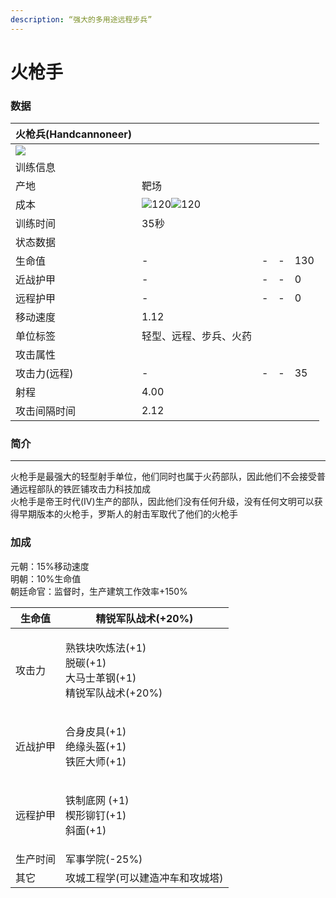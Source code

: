 ```yaml
---
description: “强大的多用途远程步兵”
---
```


# 火枪手

### 数据

| 火枪兵(Handcannoneer)                                                                                                |                                                                                                                                                                                                      |   |   |     |
| ----------------------------------------------------------------------------------------------------------------- | ---------------------------------------------------------------------------------------------------------------------------------------------------------------------------------------------------- | - | - | --- |
| ![](https://seicing-1257171891.cos.ap-nanjing.myqcloud.com/3fatcatpool/aoe4/tech/%E7%81%AB%E6%9E%AA%E5%85%B5.png) |                                                                                                                                                                                                      |   |   |     |
| 训练信息                                                                                                              |                                                                                                                                                                                                      |   |   |     |
| 产地                                                                                                                | 靶场                                                                                                                                                                                                   |   |   |     |
| 成本                                                                                                                | ![](https://seicing-1257171891.cos.ap-nanjing.myqcloud.com/3fatcatpool/aoe4/tech/%E8%82%89.png)120![](https://seicing-1257171891.cos.ap-nanjing.myqcloud.com/3fatcatpool/aoe4/tech/%E9%87%91.png)120 |   |   |     |
| 训练时间                                                                                                              | 35秒                                                                                                                                                                                                  |   |   |     |
| 状态数据                                                                                                              |                                                                                                                                                                                                      |   |   |     |
| 生命值                                                                                                               | -                                                                                                                                                                                                    | - | - | 130 |
| 近战护甲                                                                                                              | -                                                                                                                                                                                                    | - | - | 0   |
| 远程护甲                                                                                                              | -                                                                                                                                                                                                    | - | - | 0   |
| 移动速度                                                                                                              | 1.12                                                                                                                                                                                                 |   |   |     |
| 单位标签                                                                                                              | 轻型、远程、步兵、火药                                                                                                                                                                                          |   |   |     |
| 攻击属性                                                                                                              |                                                                                                                                                                                                      |   |   |     |
| 攻击力(远程)                                                                                                           | -                                                                                                                                                                                                    | - | - | 35  |
| 射程                                                                                                                | 4.00                                                                                                                                                                                                 |   |   |     |
| 攻击间隔时间                                                                                                            | 2.12                                                                                                                                                                                                 |   |   |     |

### 简介 <a href="#jia" id="jia"></a>

***

火枪手是最强大的轻型射手单位，他们同时也属于火药部队，因此他们不会接受普通远程部队的铁匠铺攻击力科技加成\
火枪手是帝王时代(IV)生产的部队，因此他们没有任何升级，没有任何文明可以获得早期版本的火枪手，罗斯人的射击军取代了他们的火枪手

### 加成

元朝：15%移动速度\
明朝：10%生命值\
朝廷命官：监督时，生产建筑工作效率+150%

| 生命值  | <img src="https://seicing-1257171891.cos.ap-nanjing.myqcloud.com/3fatcatpool/aoe4/tech/%E7%B2%BE%E9%94%90%E5%86%9B%E9%98%9F%E6%88%98%E6%9C%AF.png" alt="" data-size="line">精锐军队战术(+20%)                                                                                                                                                                                                                                                                                                                                                                                                                                                                                                                                 |
| ---- | ----------------------------------------------------------------------------------------------------------------------------------------------------------------------------------------------------------------------------------------------------------------------------------------------------------------------------------------------------------------------------------------------------------------------------------------------------------------------------------------------------------------------------------------------------------------------------------------------------------------------------------------------------------------------------------------------------------------------- |
| 攻击力  | <p><img src="https://seicing-1257171891.cos.ap-nanjing.myqcloud.com/3fatcatpool/aoe4/tech/%E7%86%9F%E9%93%81%E5%9D%97%E5%90%B9%E7%82%BC%E6%B3%95.png" alt="" data-size="line">熟铁块吹炼法(+1)<br><img src="https://seicing-1257171891.cos.ap-nanjing.myqcloud.com/3fatcatpool/aoe4/tech/%E8%84%B1%E7%A2%B3.png" alt="" data-size="line">脱碳(+1)<br><img src="https://seicing-1257171891.cos.ap-nanjing.myqcloud.com/3fatcatpool/aoe4/tech/%E5%A4%A7%E9%A9%AC%E5%A3%AB%E9%9D%A9%E9%92%A2.png" alt="" data-size="line">大马士革钢(+1)<br><img src="https://seicing-1257171891.cos.ap-nanjing.myqcloud.com/3fatcatpool/aoe4/tech/%E7%B2%BE%E9%94%90%E5%86%9B%E9%98%9F%E6%88%98%E6%9C%AF.png" alt="" data-size="line">精锐军队战术(+20%)</p> |
| 近战护甲 | <p><img src="https://seicing-1257171891.cos.ap-nanjing.myqcloud.com/3fatcatpool/aoe4/tech/%E5%90%88%E8%BA%AB%E7%9A%AE%E5%85%B7.png" alt="" data-size="line">合身皮具(+1)<br><img src="https://seicing-1257171891.cos.ap-nanjing.myqcloud.com/3fatcatpool/aoe4/tech/%E7%BB%9D%E7%BC%98%E5%A4%B4%E7%9B%94.png" alt="" data-size="line">绝缘头盔(+1)<br><img src="https://seicing-1257171891.cos.ap-nanjing.myqcloud.com/3fatcatpool/aoe4/tech/%E9%93%81%E5%8C%A0%E5%A4%A7%E5%B8%88.png" alt="" data-size="line">铁匠大师(+1)</p>                                                                                                                                                                                                      |
| 远程护甲 | <p><img src="https://seicing-1257171891.cos.ap-nanjing.myqcloud.com/3fatcatpool/aoe4/tech/%E9%93%81%E5%88%B6%E5%BA%95%E7%BD%91.png" alt="" data-size="line">铁制底网 (+1)<br><img src="https://seicing-1257171891.cos.ap-nanjing.myqcloud.com/3fatcatpool/aoe4/tech/%E6%A5%94%E5%BD%A2%E9%93%86%E9%92%89.png" alt="" data-size="line">楔形铆钉(+1)<br><img src="https://seicing-1257171891.cos.ap-nanjing.myqcloud.com/3fatcatpool/aoe4/tech/%E6%96%9C%E9%9D%A2.png" alt="" data-size="line">斜面(+1)</p>                                                                                                                                                                                                                         |
| 生产时间 | <img src="https://seicing-1257171891.cos.ap-nanjing.myqcloud.com/3fatcatpool/aoe4/tech/%E5%86%9B%E4%BA%8B%E5%AD%A6%E9%99%A2.png" alt="" data-size="line">军事学院(-25%)                                                                                                                                                                                                                                                                                                                                                                                                                                                                                                                                                     |
| 其它   | <img src="https://seicing-1257171891.cos.ap-nanjing.myqcloud.com/3fatcatpool/aoe4/tech/%E6%94%BB%E5%9F%8E%E5%B7%A5%E7%A8%8B%E5%AD%A6.png" alt="" data-size="line">攻城工程学(可以建造冲车和攻城塔)                                                                                                                                                                                                                                                                                                                                                                                                                                                                                                                                     |
